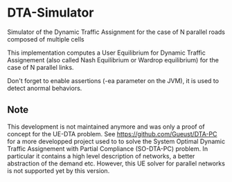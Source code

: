 DTA-Simulator
=============


Simulator of the Dynamic Traffic Assignment for the case of N parallel roads
composed of multiple cells

This implementation computes a User Equilibrium for Dynamic Traffic Assignement 
(also called Nash Equilibrium or Wardrop equilibrium) for the case of N parallel
links.

Don't forget to enable assertions (-ea parameter on the JVM), it is used to
detect anormal behaviors.

Note
----

This development is not maintained anymore and was only a proof of concept
for the UE-DTA problem.
See https://github.com/Gueust/DTA-PC for a more developped project used to to
solve the System Optimal Dynamic Traffic Assignement with Partial Compliance
(SO-DTA-PC) problem.
In particular it contains a high level description of networks, a better
abstraction of the demand etc. However, this UE solver for parallel networks
is not supported yet by this version.
